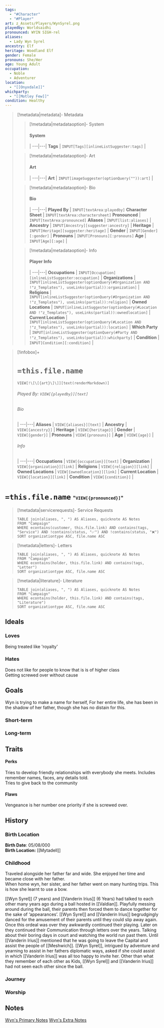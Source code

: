```yaml
---
tags:
  - "#Character"
  - "#Player"
art: z_Assets/Players/WynSyrel.png
playedby: Worldsaidhi
pronounced: WYIN SIGH-rel
aliases:
  - Lady Wyn Syrel
ancestry: Elf
heritage: Woodland Elf
gender: Female
pronouns: She/Her
age: Young Adult
occupation:
  - Noble
  - Adventurer
location:
  - "[[Onyxdale]]"
whichparty:
  - "[[Motley Few]]"
condition: Healthy
---
```


> [!metadata|metadata]- Metadata 
>> [!metadata|metadataoption]- System
>> #### System
>>  |
>> ---|---|
>> **Tags** | `INPUT[Tags][inlineListSuggester:tags]` |
>
>> [!metadata|metadataoption]- Art
>> #### Art
>>  |
>>---|---|
>> **Art** | `INPUT[imageSuggester(optionQuery("")):art]` |
>
>> [!metadata|metadataoption]- Bio
>> #### Bio
>>  |
>>---|---|
>> **Played By** |  `INPUT[textArea:playedby]`
>> **Character Sheet** |  `INPUT[textArea:charactersheet]`
>> **Pronounced** |  `INPUT[textArea:pronounced]`
>> **Aliases** | `INPUT[list:aliases]` |
>> **Ancestry** | `INPUT[Ancestry][suggester:ancestry]` |
>> **Heritage** | `INPUT[Heritage][suggester:heritage]` |
>> **Gender** | `INPUT[Gender][:gender]` |
>> **Pronouns** | `INPUT[Pronouns][:pronouns]`
>> **Age** | `INPUT[Age][:age]` |
>
>> [!metadata|metadataoption]- Info
>> #### Player Info
>>  |
>>---|---|
>> **Occupations** | `INPUT[Occupation][inlineListSuggester:occupation]` |
>> **Organizations** | `INPUT[inlineListSuggester(optionQuery(#Organization AND !"z_Templates"), useLinks(partial)):organization]` |
>> **Religions** | `INPUT[inlineListSuggester(optionQuery(#Organization AND !"z_Templates"), useLinks(partial)):religion]` |
>> **Owned Locations** | `INPUT[inlineListSuggester(optionQuery(#Location AND !"z_Templates"), useLinks(partial)):ownedlocation]` |
>> **Current Location** | `INPUT[inlineListSuggester(optionQuery(#Location AND !"z_Templates"), useLinks(partial)):location]` |
>> **Which Party** | `INPUT[inlineListSuggester(optionQuery(#Party AND !"z_Templates"), useLinks(partial)):whichparty]` |
>> **Condition** | `INPUT[Condition][:condition]` |

> [!infobox]+
> # `=this.file.name`
> `VIEW[!\[\[{art}\]\]][text(renderMarkdown)]`
> ###### Played By: `VIEW[{playedby}][text]`
> ###### Bio
>  |
> ---|---|
> **Aliases** | `VIEW[{aliases}][text]` |
> **Ancestry** | `VIEW[{ancestry}]` |
> **Heritage** | `VIEW[{heritage}]` |
> **Gender** | `VIEW[{gender}]` |
> **Pronouns** | `VIEW[{pronouns}]` |
> **Age** | `VIEW[{age}]` |
> ###### Info
>  |
> ---|---|
> **Occupations** | `VIEW[{occupation}][text]` |
> **Organization** | `VIEW[{organization}][link]` |
> **Religions** | `VIEW[{religion}][link]` |
> **Owned Locations** | `VIEW[{ownedlocation}][link]` |
> **Current Location** | `VIEW[{location}][link]` |
> **Condition** | `VIEW[{condition}]` |

# **`=this.file.name`** <span style="font-size: medium">"`VIEW[{pronounced}]`"</span>

> [!metadata|servicerequests]- Service Requests
> ```dataview
> TABLE join(aliases, ", ") AS Aliases, quicknote AS Notes
> FROM "Campaign"
> WHERE econtains(customer, this.file.link) AND contains(tags, "Service") AND !contains(status, "✅") AND !contains(status, "❌")
> SORT organizationtype ASC, file.name ASC

> [!metadata|letters]- Letters
> ```dataview
> TABLE join(aliases, ", ") AS Aliases, quicknote AS Notes
> FROM "Campaign"
> WHERE econtains(holder, this.file.link) AND contains(tags, "Letter")
> SORT organizationtype ASC, file.name ASC

> [!metadata|literature]- Literature
> ```dataview
> TABLE join(aliases, ", ") AS Aliases, quicknote AS Notes
> FROM "Campaign"
> WHERE econtains(holder, this.file.link) AND contains(tags, "Literature")
> SORT organizationtype ASC, file.name ASC

## Ideals
### Loves

Being treated like 'royalty'

### Hates

Does not like for people to know that is is of higher class  
Getting screwed over without cause

## Goals

Wyn is trying to make a name for herself, For her entire life, she has been in the shadow of her father, though she has no distain for this.

### Short-term


### Long-term


## Traits
#### Perks

Tries to develop friendly relationships with everybody she meets. Includes remember names, faces, any details told.  
Tries to give back to the community

#### Flaws

Vengeance is her number one priority if she is screwed over.

## History
### Birth Location

**Birth Date**: 05/08/000  
**Birth Location:** [[Mytadell]]

### Childhood

Traveled alongside her father far and wide. She enjoyed her time and became close with her father.  
When home wyn, her sister, and her father went on many hunting trips. This is how she learnt to use a bow.

[[Wyn Syrel]] (7 years) and [[Vanderin Irius]] (6 Years) had talked to each other many years ago during a ball hosted in [[Valdian]]. Playfully messing around during the ball, their parents then forced them to dance together for the sake of ‘appearances’. [[Wyn Syrel]] and [[Vanderin Irius]] begrudgingly danced for the amusement of their parents until they could slip away again. Once this ordeal was over they awkwardly continued their playing. Later on they continued their Communication through letters over the years. Talking about their boring days in court and watching the world run past them. Until [[Vanderin Irius]] mentioned that he was going to leave the Capital and assist the people of [[Meshwich]]. [[Wyn Syrel]], intrigued by adventure and yearning to assist in her fathers diplomatic ways, asked if she could assist in which [[Vanderin Irius]] was all too happy to invite her. Other than what they remember of each other as Kids, [[Wyn Syrel]] and [[Vanderin Irius]] had not seen each other since the ball.

### Journey



### Worship


## Notes

[Wyn's Primary Notes](https://docs.google.com/document/d/16YM7cMSC-LP1eKWmC_4xKT1ZqM3M4qWFFqbqTAQNCC0/edit#heading=h.fav6scqmwu85)
[Wyn's Extra Notes](https://docs.google.com/document/d/1E5N44Ty39UPWP5eVb_9WnkxSnsXwEsbT49JItKd2zG4/edit)

